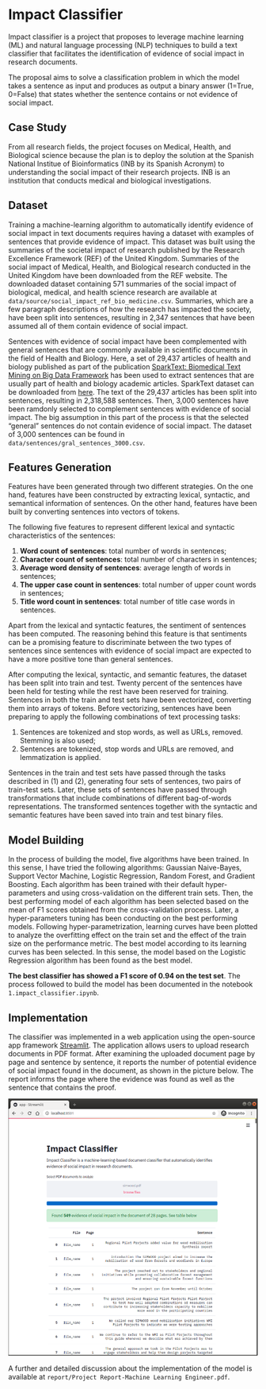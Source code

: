 # Impact Classifier

Impact classifier is a project that proposes to leverage machine learning (ML) and natural language processing (NLP) techniques to build a text classifier that facilitates the identification of evidence of social impact in research documents. 

The proposal aims to solve a classification problem in which the model takes a sentence as input and produces as output a binary answer (1=True, 0=False) that states whether the sentence contains or not evidence of social impact.


## Case Study

From all research fields, the project focuses on Medical, Health, and Biological science because the plan is to deploy the solution at the Spanish National Institue of Bioinformatics (INB by its Spanish Acronym) to understanding the social impact of their research projects. INB is an institution that conducts medical and biological investigations.

## Dataset

Training a machine-learning algorithm to automatically identify evidence of social impact in text documents requires having a dataset with examples of sentences that provide evidence of impact. This dataset was built using the summaries of the societal impact of research published by the Research Excellence Framework (REF) of the United Kingdom. Summaries of the social impact of Medical, Health, and Biological research conducted in the United Kingdom have been downloaded from the REF website.  The downloaded dataset containing 571 summaries of the social impact of biological, medical, and health science research are available at `data/source/social_impact_ref_bio_medicine.csv`. Summaries, which are a few paragraph descriptions of how the research has impacted the society, have been split into sentences, resulting in 2,347 sentences that have been assumed all of them contain evidence of social impact.

Sentences with evidence of social impact have been complemented with general sentences that are commonly available in scientific documents in the field of Health and Biology. Here, a set of 29,437 articles of health and biology published as part of the publication [SparkText: Biomedical Text Mining on Big Data Framework](https://www.researchgate.net/publication/308759738_SparkText_Biomedical_Text_Mining_on_Big_Data_Framework) has been used to extract sentences that are usually part of health and biology academic articles. SparkText dataset can be downloaded from [here](https://figshare.com/articles/New_draft_item/3796302). The text of the 29,437 articles has been split into sentences, resulting in 2,318,588 sentences. Then, 3,000 sentences have been ramdonly selected to complement sentences with evidence of social impact. The big assumption in this part of the process is that the selected “general” sentences do not contain evidence of social impact. The dataset of 3,000 sentences can be found in `data/sentences/gral_sentences_3000.csv`.

## Features Generation

Features have been generated through two different strategies. On the one hand, features have been constructed by extracting lexical, syntactic, and semantical information of sentences. On the other hand, features have been built by converting sentences into vectors of tokens.

The following five features to represent different lexical and syntactic characteristics of the sentences: 
1. **Word count of sentences**: total number of words in sentences;
2. **Character count of sentences**: total number of characters in sentences;
3. **Average word density of sentences**: average length of words in sentences;
4. **The upper case count in sentences**: total number of upper count words in sentences;
5. **Title word count in sentences**: total number of title case words in sentences.

Apart from the lexical and syntactic features, the sentiment of sentences has been computed. The reasoning behind this feature is that sentiments can be a promising feature to discriminate between the two types of sentences since sentences with evidence of social impact are expected to have a more positive tone than general sentences.

After computing the lexical, syntactic, and semantic features, the dataset has been split into train and test. Twenty percent of the sentences have been held for testing while the rest have been reserved for training. Sentences in both the train and test sets have been vectorized, converting them into arrays of tokens. Before vectorizing, sentences have been preparing to apply the following combinations of text processing tasks:
1. Sentences are tokenized and stop words, as well as URLs, removed. Stemming is also used;
2. Sentences are tokenized, stop words and URLs are removed, and lemmatization is applied.

Sentences in the train and test sets have passed through the tasks described in (1) and (2), generating four sets of sentences, two pairs of train-test sets. Later, these sets of sentences have passed through transformations that include combinations of different bag-of-words representations. The transformed sentences together with the syntactic and semantic features have been saved into train and test binary files.

## Model Building

In the process of building the model, five algorithms have been trained. In this sense, I have tried the following algorithms: Gaussian Naive-Bayes, Support Vector Machine, Logistic Regression, Random Forest, and Gradient Boosting. Each algorithm has been trained with their default hyper-parameters and using cross-validation on the different train sets. Then, the best performing model of each algorithm has been selected based on the mean of F1 scores obtained from the cross-validation process. Later, a hyper-parameters tuning has been conducting on the best performing models. Following hyper-parametrization, learning curves have been plotted to analyze the overfitting effect on the train set and the effect of the train size on the performance metric. The best model according to its learning curves has been selected. In this sense, the model based on the Logistic Regression algorithm has been found as the best model.

**The best classifier has showed a F1 score of 0.94 on the test set**. The process followed to build the model has been documented in the notebook `1.impact_classifier.ipynb`.

## Implementation

The classifier was implemented in a web application using the open-source app framework [Streamlit](https://www.streamlit.io/). The application allows users to upload research documents in PDF format. After examining the uploaded document page by page and sentence by sentence, it reports the number of potential evidence of social impact found in the document, as shown in the picture below. The report informs the page where the evidence was found as well as the sentence that contains the proof.

![Screeshot](figures/tool_screenshot2.png)


A further and detailed discussion about the implementation of the model is available at `report/Project Report-Machine Learning Engineer.pdf`.




